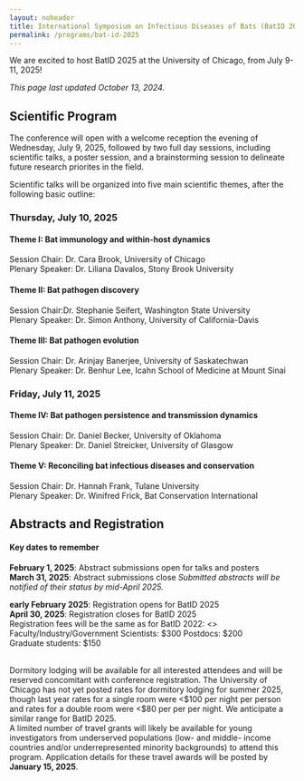```yaml
---
layout: noheader
title: International Symposium on Infectious Diseases of Bats (BatID 2025)
permalink: /programs/bat-id-2025
---
```



<div class="bs-callout bs-callout-info">
<p>We are excited to host BatID 2025 at the University of Chicago, from July 9-11, 2025!</p>
<p><em>This page last updated October 13, 2024.</em></p>

</div>


<h2>Scientific Program</h2>

The conference will open with a welcome reception the evening of Wednesday, July 9, 2025, followed by two full day sessions, including scientific talks, a poster session, and a brainstorming session to delineate future research priorites in the field. 

Scientific talks will be organized into five main scientific themes, after the following basic outline:

<h3>Thursday, July 10, 2025</h3>
<h4>Theme I: Bat immunology and within-host dynamics</h4>

Session Chair: Dr. Cara Brook, University of Chicago <br>
Plenary Speaker: Dr. Liliana Davalos, Stony Brook University

<h4>Theme II: Bat pathogen discovery</h4>

Session Chair:Dr. Stephanie Seifert, Washington State University <br>
Plenary Speaker: Dr. Simon Anthony, University of California-Davis

<h4>Theme III: Bat pathogen evolution</h4>
Session Chair: Dr. Arinjay Banerjee, University of Saskatechwan <br>
Plenary Speaker: Dr. Benhur Lee, Icahn School of Medicine at Mount Sinai

<h3>Friday, July 11, 2025</h3>

<h4>Theme IV: Bat pathogen persistence and transmission dynamics</h4>
Session Chair: Dr. Daniel Becker, University of Oklahoma <br>
Plenary Speaker: Dr. Daniel Streicker, University of Glasgow

<h4>Theme V: Reconciling bat infectious diseases and conservation</h4>
Session Chair: Dr. Hannah Frank, Tulane University <br>
Plenary Speaker: Dr. Winifred Frick, Bat Conservation International


<h2>Abstracts and Registration</h2>
<h4>Key dates to remember</h4>

<strong>February 1, 2025</strong>: Abstract submissions open for talks and posters <br>
<strong>March 31, 2025</strong>: Abstract submissions close
<em> Submitted abstracts will be notified of their status by mid-April 2025. </em> 

<strong>early February 2025</strong>: Registration opens for BatID 2025<br>
<strong>April 30, 2025</strong>: Registration closes for BatID 2025 <br>
Registration fees will be the same as for BatID 2022: <>
Faculty/Industry/Government Scientists: $300 
Postdocs: $200 <br>
Graduate students: $150 <br>

<br>
Dormitory lodging will be available for all interested attendees and will be reserved concomitant with conference registration. The University of Chicago has not yet posted rates for dormitory lodging for summer 2025, though last year rates for a single room were <$100 per night per person and rates for a double room were <$80 per per per night. We anticipate a similar range for BatID 2025. 

<br>
A limited number of travel grants will likely be available for young investigators from underserved populations (low- and middle- income countries and/or underrepresented minority backgrounds) to attend this program. Application details for these travel awards will be posted by <strong>January 15, 2025</strong>. 

